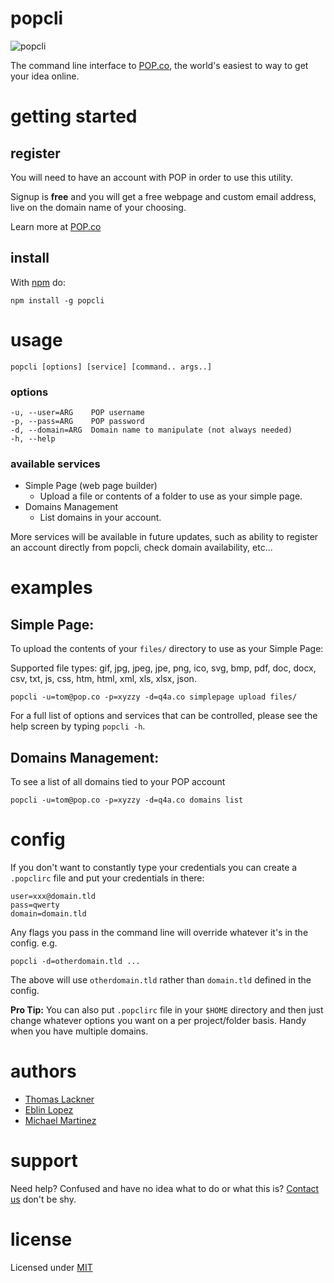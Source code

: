 # popcli
![popcli](https://s3.amazonaws.com/popco/images/POP-cli.gif)

The command line interface to [POP.co](https://pop.co), the world's easiest to way to get your idea online.

# getting started

## register

You will need to have an account with POP in order to use this utility.

Signup is **free** and you will get a free webpage and custom email address, live on the domain name of your choosing.

Learn more at [POP.co](https://pop.co)

## install

With [npm](http://npmjs.org) do:

```
npm install -g popcli
```

# usage

```
popcli [options] [service] [command.. args..]
```

### options

```
-u, --user=ARG    POP username
-p, --pass=ARG    POP password
-d, --domain=ARG  Domain name to manipulate (not always needed)
-h, --help
```

### available services

* Simple Page (web page builder)
  * Upload a file or contents of a folder to use as your simple page.
* Domains Management
  * List domains in your account.

More services will be available in future updates, such as ability to register an account directly from popcli, check domain availability, etc...

# examples

## Simple Page:

To upload the contents of your `files/` directory to use as your Simple Page:

Supported file types: gif, jpg, jpeg, jpe, png, ico, svg, bmp, pdf, doc, docx, csv, txt, js, css, htm, html, xml, xls, xlsx, json.

```
popcli -u=tom@pop.co -p=xyzzy -d=q4a.co simplepage upload files/
```

For a full list of options and services that can be controlled, please see the help screen
by typing `popcli -h`.

## Domains Management:

To see a list of all domains tied to your POP account
```
popcli -u=tom@pop.co -p=xyzzy -d=q4a.co domains list
```

# config
If you don't want to constantly type your credentials you can create a `.popclirc` file and put your credentials in there:

```
user=xxx@domain.tld
pass=qwerty
domain=domain.tld
```

Any flags you pass in the command line will override whatever it's in the config. e.g.

```
popcli -d=otherdomain.tld ...
```
The above will use `otherdomain.tld` rather than `domain.tld` defined in the config.

**Pro Tip:**
You can also put `.popclirc` file in your `$HOME` directory and then just change whatever options you want on a per project/folder basis.
Handy when you have multiple domains.

# authors

* [Thomas Lackner](https://github.com/tlack)
* [Eblin Lopez](https://github.com/eblin)
* [Michael Martinez](https://github.com/mikem3d)

# support

Need help? Confused and have no idea what to do or what this is? [Contact us](https://pop.co/contact) don't be shy.

# license

Licensed under [MIT](https://github.com/popdotco/popcli/blob/master/LICENSE)